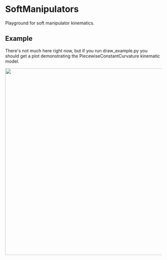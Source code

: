 # SoftManipulators
Playground for soft manipulator kinematics.

## Example
There's not much here right now, but if you run draw_example.py you should get a plot demonstrating the PiecewiseConstantCurvature kinematic model.

<img src="https://user-images.githubusercontent.com/651562/166164735-8341a84e-3784-4020-937c-0076aa18f588.png" width="600" />
